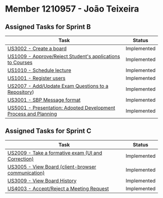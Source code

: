 # Member 1210957 - João Teixeira

## Assigned Tasks for Sprint B

| Task                                                                                   | Status      |
|----------------------------------------------------------------------------------------| ----------- |
| [US3002 - Create a board](us_3002/README.md)                                           | Implemented |
| [US1009 - Approve/Reject Student's applications to Courses](us_1009/README.md)         | Implemented |
| [US1010 - Schedule lecture](us_1010/README.md)                                         | Implemented |
| [US1001 - Register users](us_1001/README.md)                                           | Implemented |
| [US2007 - Add/Update Exam Questions to a Repository](us_2007/README.md))               | Implemented |
| [US3001 - SBP Message format](us_3001/README.md)                                       | Implemented |
| [US5001 - Presentation: Adopted Development Process and Planning](../presentation.pptx) | Implemented |

## Assigned Tasks for Sprint C

| Task                                                                    | Status      |
|-------------------------------------------------------------------------|-------------|
| [US2009 - Take a formative exam (UI and Correction)](us_2009/README.md) | Implemented |
| [US3005 - View Board (client-browser communication)](us_3005/README.md) | Implemented |
| [US3009 - View Board History](us_3009/README.md)                        | Implemented |
| [US4003 - Accept/Reject a Meeting Request](us_4003/README.md)           | Implemented |

